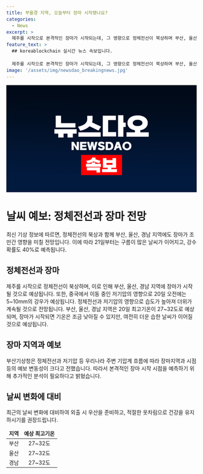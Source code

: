 ```yaml
---
title: 부울경 지역, 오늘부터 장마 시작됐나요?
categories:
  - News
excerpt: >
  제주를 시작으로 본격적인 장마가 시작되는데, 그 영향으로 정체전선이 북상하며 부산, 울산, 경남 등에도 영향을 미칠 전망이다. 20일에는 중국에서 이동하는 저기압의 영향으로 5~10mm의 비가 내릴 것으로 예상되며, 최고기온은 27~32도로 높아 무더운 날씨가 이어질 것으로 전망된다. 이에 부산기상청은 장마 시작 시점의 예보 변동성을 감안해 추가 분석을 통해 예보를 진행할 계획이라고 밝혔다.
feature_text: >
  ## koreablockchain 실시간 뉴스 속보입니다.

  제주를 시작으로 본격적인 장마가 시작되는데, 그 영향으로 정체전선이 북상하며 부산, 울산, 경남 등에도 영향을 미칠 전망이다. 20일에는 중국에서 이동하는 저기압의 영향으로 5~10mm의 비가 내릴 것으로 예상되며, 최고기온은 27~32도로 높아 무더운 날씨가 이어질 것으로 전망된다. 이에 부산기상청은 장마 시작 시점의 예보 변동성을 감안해 추가 분석을 통해 예보를 진행할 계획이라고 밝혔다.
image: '/assets/img/newsdao_breakingnews.jpg'
---
```


<p><img src="/assets/img/newsdao_breakingnews.jpg" alt="koreablockchain 속보" /></p>

<h1>날씨 예보: 정체전선과 장마 전망</h1>

<p data-ke-size="size16">최신 기상 정보에 따르면, 정체전선의 북상과 함께 부산, 울산, 경남 지역에도 장마가 조만간 영향을 미칠 전망입니다. 이에 따라 21일부터는 구름이 많은 날씨가 이어지고, 강수 확률도 40%로 예측됩니다.</p>

<h2>정체전선과 장마</h2>

<p data-ke-size="size16">제주를 시작으로 정체전선이 북상하며, 이로 인해 부산, 울산, 경남 지역에 장마가 시작될 것으로 예상됩니다. 또한, 중국에서 이동 중인 저기압의 영향으로 20일 오전에는 5~10mm의 강우가 예상됩니다. 정체전선과 저기압의 영향으로 습도가 높아져 더위가 계속될 것으로 전망됩니다. 부산, 울산, 경남 지역은 20일 최고기온이 27~32도로 예상되며, 장마가 시작되면 기온은 조금 낮아질 수 있지만, 여전히 더운 습한 날씨가 이어질 것으로 예상됩니다.</p>

<h2>장마 지역과 예보</h2>

<p data-ke-size="size16">부산기상청은 정체전선과 저기압 등 우리나라 주변 기압계 흐름에 따라 장마지역과 시점 등의 예보 변동성이 크다고 전했습니다. 따라서 본격적인 장마 시작 시점을 예측하기 위해 추가적인 분석이 필요하다고 밝혔습니다.</p>

<h2>날씨 변화에 대비</h2>

<p data-ke-size="size16">최근의 날씨 변화에 대비하여 외출 시 우산을 준비하고, 적절한 옷차림으로 건강을 유지하시기를 권장드립니다.</p>

<table>
    <thead>
        <tr>
            <td style="text-align: center; height: 17px;"><b>지역</b></td>
            <td style="text-align: center; height: 17px;"><b>예상 최고기온</b></td>
        </tr>
    </thead>
    <tbody>
        <tr>
            <td style="text-align: center; height: 17px;">부산</td>
            <td style="text-align: center; height: 17px;">27~32도</td>
        </tr>
        <tr>
            <td style="text-align: center; height: 17px;">울산</td>
            <td style="text-align: center; height: 17px;">27~32도</td>
        </tr>
        <tr>
            <td style="text-align: center; height: 17px;">경남</td>
            <td style="text-align: center; height: 17px;">27~32도</td>
        </tr>
    </tbody>
</table>

<p data-ke-size="size16">&nbsp;</p>

